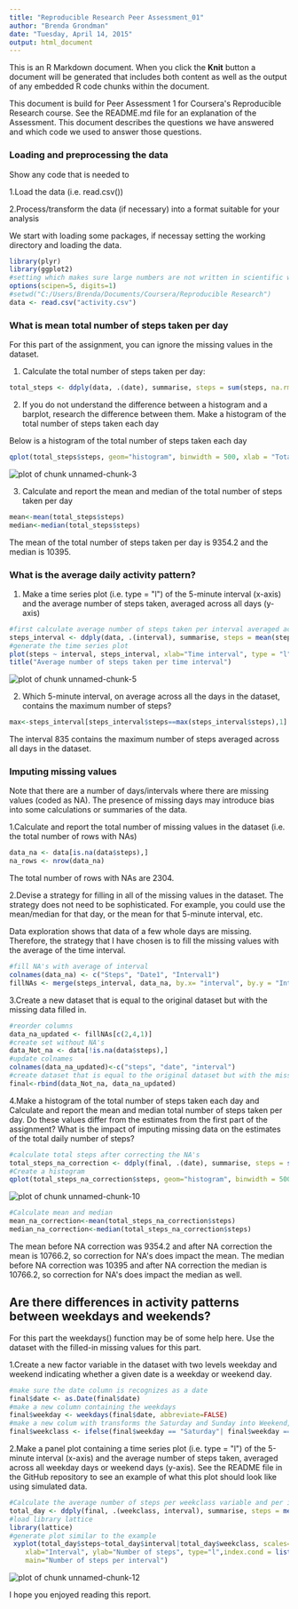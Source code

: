 ```yaml
---
title: "Reproducible Research Peer Assessment_01"
author: "Brenda Grondman"
date: "Tuesday, April 14, 2015"
output: html_document
---
```


This is an R Markdown document. 
When you click the **Knit** button a document will be generated that includes both content as well as the output of any embedded R code chunks within the document. 

This document is build for Peer Assessment 1 for Coursera's Reproducible Research course. See the README.md file for an explanation of the Assessment. This document describes the questions we have answered and which code we used to answer those questions.  

### Loading and preprocessing the data
Show any code that is needed to

1.Load the data (i.e. read.csv())

2.Process/transform the data (if necessary) into a format suitable for your analysis
 
We start with loading some packages, if necessay setting the working directory and loading the data.


```r
library(plyr)
library(ggplot2)
#setting which makes sure large numbers are not written in scientific way
options(scipen=5, digits=1)
#setwd("C:/Users/Brenda/Documents/Coursera/Reproducible Research")
data <- read.csv("activity.csv")
```

### What is mean total number of steps taken per day
For this part of the assignment, you can ignore the missing values in the dataset.

1. Calculate the total number of steps taken per day:

```r
total_steps <- ddply(data, .(date), summarise, steps = sum(steps, na.rm = TRUE))
```
2. If you do not understand the difference between a histogram and a barplot, research the difference between them. Make a histogram of the total number of steps taken each day

Below is a histogram of the total number of steps taken each day

```r
qplot(total_steps$steps, geom="histogram", binwidth = 500, xlab = "Total steps") + ggtitle("Histogram of total number of steps taken each day")
```

![plot of chunk unnamed-chunk-3](figure/unnamed-chunk-3-1.png) 

3. Calculate and report the mean and median of the total number of steps taken per day

```r
mean<-mean(total_steps$steps)
median<-median(total_steps$steps)
```
The mean of the total number of steps taken per day is 9354.2 and the median is 10395. 

### What is the average daily activity pattern?

1. Make a time series plot (i.e. type = "l") of the 5-minute interval (x-axis) and the average number of steps taken, averaged across all days (y-axis)


```r
#first calculate average number of steps taken per interval averaged across all days
steps_interval <- ddply(data, .(interval), summarise, steps = mean(steps, na.rm = TRUE))
#generate the time series plot
plot(steps ~ interval, steps_interval, xlab="Time interval", type = "l")
title("Average number of steps taken per time interval")
```

![plot of chunk unnamed-chunk-5](figure/unnamed-chunk-5-1.png) 

2. Which 5-minute interval, on average across all the days in the dataset, contains the maximum number of steps?


```r
max<-steps_interval[steps_interval$steps==max(steps_interval$steps),1]
```
The interval 835 contains the maximum number of steps averaged across all days in the dataset. 

### Imputing missing values

Note that there are a number of days/intervals where there are missing values (coded as NA). The presence of missing days may introduce bias into some calculations or summaries of the data.

1.Calculate and report the total number of missing values in the dataset (i.e. the total number of rows with NAs)


```r
data_na <- data[is.na(data$steps),]
na_rows <- nrow(data_na)
```
The total number of rows with NAs are 2304. 

2.Devise a strategy for filling in all of the missing values in the dataset. The strategy does not need to be sophisticated. For example, you could use the mean/median for that day, or the mean for that 5-minute interval, etc.

Data exploration shows that data of a few whole days are missing. Therefore, the strategy that I have chosen is to fill the missing values with the average of the time interval.


```r
#fill NA's with average of interval
colnames(data_na) <- c("Steps", "Date1", "Interval1")
fillNAs <- merge(steps_interval, data_na, by.x= "interval", by.y = "Interval1")
```

3.Create a new dataset that is equal to the original dataset but with the missing data filled in.


```r
#reorder columns
data_na_updated <- fillNAs[c(2,4,1)]
#create set without NA's 
data_Not_na <- data[!is.na(data$steps),]
#update colnames
colnames(data_na_updated)<-c("steps", "date", "interval")
#create dataset that is equal to the original dataset but with the missing data filled in.
final<-rbind(data_Not_na, data_na_updated)
```


4.Make a histogram of the total number of steps taken each day and Calculate and report the mean and median total number of steps taken per day. Do these values differ from the estimates from the first part of the assignment? What is the impact of imputing missing data on the estimates of the total daily number of steps?



```r
#calculate total steps after correcting the NA's
total_steps_na_correction <- ddply(final, .(date), summarise, steps = sum(steps, na.rm = TRUE))
#Create a histogram
qplot(total_steps_na_correction$steps, geom="histogram", binwidth = 500, xlab = "Total steps") + ggtitle("Histogram of total number of steps taken each day with NA correction")
```

![plot of chunk unnamed-chunk-10](figure/unnamed-chunk-10-1.png) 

```r
#Calculate mean and median
mean_na_correction<-mean(total_steps_na_correction$steps)
median_na_correction<-median(total_steps_na_correction$steps)
```

The mean before NA correction was 9354.2 and after NA correction the mean is 10766.2, so correction for NA's does impact the mean. The median before NA correction was 10395 and after NA correction the median is 10766.2, so correction for NA's does impact the median as well. 

## Are there differences in activity patterns between weekdays and weekends?


For this part the weekdays() function may be of some help here. Use the dataset with the filled-in missing values for this part.

1.Create a new factor variable in the dataset with two levels weekday and weekend indicating whether a given date is a weekday or weekend day.


```r
#make sure the date column is recognizes as a date 
final$date <- as.Date(final$date)
#make a new column containing the weekdays 
final$weekday <- weekdays(final$date, abbreviate=FALSE)
#make a new colum with transforms the Saturday and Sunday into Weekend, rest in Weekday
final$weekclass <- ifelse(final$weekday == "Saturday"| final$weekday == "Sunday", "Weekend", "Weekday")
```

2.Make a panel plot containing a time series plot (i.e. type = "l") of the 5-minute interval (x-axis) and the average number of steps taken, averaged across all weekday days or weekend days (y-axis). See the README file in the GitHub repository to see an example of what this plot should look like using simulated data.


```r
#Calculate the average number of steps per weekclass variable and per interval
total_day <- ddply(final, .(weekclass, interval), summarise, steps = mean(steps, na.rm = TRUE))
#load library lattice
library(lattice)
#generate plot similar to the example
 xyplot(total_day$steps~total_day$interval|total_day$weekclass, scales=list(cex=.8),,
    xlab="Interval", ylab="Number of steps", type="l",index.cond = list(2:1),
    main="Number of steps per interval") 
```

![plot of chunk unnamed-chunk-12](figure/unnamed-chunk-12-1.png) 

I hope you enjoyed reading this report. 
